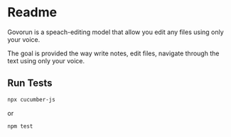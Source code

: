 # Readme

Govorun is a speach-editing model that allow you edit any files using only your voice.

The goal is provided the way write notes, edit files, navigate through the text using only your
voice.

## Run Tests

```bash
npx cucumber-js
```

or

```bash
npm test
```

